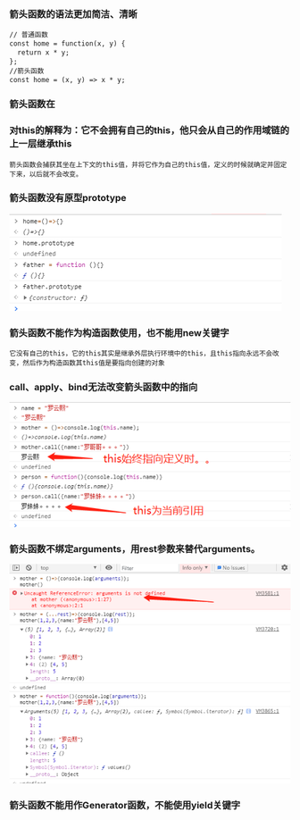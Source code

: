 ### **箭头函数的语法更加简洁、清晰**

```
// 普通函数
const home = function(x, y) {
  return x * y;
};
//箭头函数
const home = (x, y) => x * y;
```

### **箭头函数在**

[MDN]: (https://developer.mozilla.org/zh-CN/docs/Web/JavaScript/Reference/Functions/Arrow_functions)

### **对this的解释为：它不会拥有自己的this，他只会从自己的作用域链的上一层继承this**

```
箭头函数会捕获其坐在上下文的this值，并将它作为自己的this值，定义的时候就确定并固定下来，以后就不会改变。
```

### 箭头函数没有原型prototype

![](../images/qubie/jt1.png)

### 箭头函数不能作为构造函数使用，也不能用new关键字

```
它没有自己的this，它的this其实是继承外层执行环境中的this，且this指向永远不会改变，然后作为构造函数其this值是要指向创建的对象
```

### call、apply、bind无法改变箭头函数中的指向

![](../images/qubie/jt2.png)

### 箭头函数不绑定arguments，用rest参数来替代arguments。

![](../images/qubie/jt3.png)

### **箭头函数不能用作Generator函数，不能使用yield关键字**

